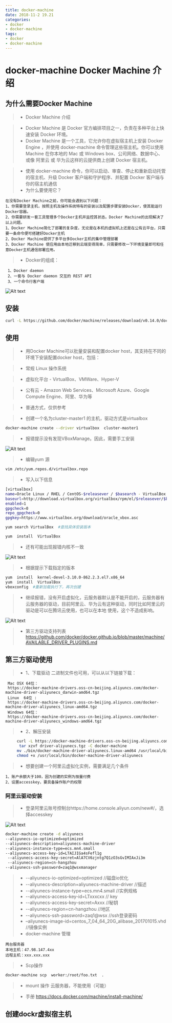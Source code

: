 ```yaml
---
title: docker-machine
date: 2018-11-2 19.21
categories: 
- docker
- docker-machine
tags:
- docker
- docker-machine
---
```


# docker-machine Docker Machine 介绍
## 为什么需要Docker Machine 
>* Docker Machine 介绍
    
>* Docker Machine 是 Docker 官方编排项目之一，负责在多种平台上快速安装 Docker 环境。   
>* Docker Machine 是一个工具，它允许你在虚拟宿主机上安装 Docker Engine ，并使用 docker-machine 命令管理这些宿主机。你可以使用 Machine 在你本地的 Mac 或 Windows box、公司网络、数据中心、或像 阿里云 或 华为云这样的云提供商上创建 Docker 宿主机。
    
>* 使用 docker-machine 命令，你可以启动、审查、停止和重新启动托管的宿主机、升级 Docker 客户端和守护程序、并配置 Docker 客户端与你的宿主机通信
>* 为什么要使用它？

    在没有Docker Machine之前，你可能会遇到以下问题：
    1、你需要登录主机，按照主机及操作系统特有的安装以及配置步骤安装Docker，使其能运行Docker容器。
    2、你需要研发一套工具管理多个Docker主机并监控其状态。Docker Machine的出现解决了以上问题。
    1、Docker Machine简化了部署的复杂度，无论是在本机的虚拟机上还是在公有云平台，只需要一条命令便可搭建好Docker主机
    2、Docker Machine提供了多平台多Docker主机的集中管理部署
    3、Docker Machine 使应用由本地迁移到云端变得简单，只需要修改一下环境变量即可和任意Docker主机通信部署应用。
>* Docker的组成：

     1、Docker daemon
     2、一套与 Docker daemon 交互的 REST API
     3、一个命令行客户端
![Alt text](https://raw.githubusercontent.com/fanyinjiang/markdownImage/master/docker-machine-relation.png "docker-machine")
## 安装
```sh
curl -L https://github.com/docker/machine/releases/download/v0.14.0/docker-machine-`uname -s`-`uname -m` >/tmp/docker-machine && \> install /tmp/docker-machine /usr/local/bin/docker-machine
```
## 使用
>* 用Docker Machine可以批量安装和配置docker host，其支持在不同的环境下安装配置docker host，包括：

>* 常规 Linux 操作系统

>* 虚拟化平台 - VirtualBox、VMWare、Hyper-V

>* 公有云 - Amazon Web Services、Microsoft Azure、Google Compute Engine、阿里、华为等

>* 普通方式，仅供参考

>* 创建一个名为cluster-master1 的主机，驱动方式是virtualbox
```sh
docker-machine create --driver virtualbox  cluster-master1
```
>* 报错提示没有发现VBoxManage。因此，需要手工安装

![Alt text](https://raw.githubusercontent.com/fanyinjiang/markdownImage/master/docker-machine-err.png "docker-machine error")

>* 编辑yum 源
```sh
vim /etc/yum.repos.d/virtualbox.repo
```
> * 写入以下信息
```sh
[virtualbox]
name=Oracle Linux / RHEL / CentOS-$releasever / $basearch - VirtualBox
baseurl=http://download.virtualbox.org/virtualbox/rpm/el/$releasever/$basearch
enabled=1
gpgcheck=0
repo_gpgcheck=0
gpgkey=https://www.virtualbox.org/download/oracle_vbox.asc

yum search VirtualBox  #查找具体安装版本

yum  install  VirtualBox
```

> * 还有可能出现报错内核不一致

![Alt text](https://raw.githubusercontent.com/fanyinjiang/markdownImage/master/docker-machine-cpu.png	
 "docker-machine ")
> * 根据提示下载指定的版本
```sh
yum  install  kernel-devel-3.10.0-862.2.3.el7.x86_64 
yum  install  VirtualBox
vboxconfig  #重新加载执行下，再次创建
```
>* 继续报错，没有开启虚拟化，云服务器默认是不能开启的，云服务器有云服务器的驱动，目前阿里云、华为云有这种驱动，同时比如阿里云的驱动是可以在腾讯云使用，也可以在本地
使用，这个不造成影响。

![Alt text](https://raw.githubusercontent.com/fanyinjiang/markdownImage/master/docker-machine-esc_err.png "docker-machine ")

>* 第三方驱动支持列表
     https://github.com/docker/docker.github.io/blob/master/machine/AVAILABLE_DRIVER_PLUGINS.md
     
## 第三方驱动使用
>*   1、下载驱动 二进制文件也可用，可以从以下链接下载：

     Mac OSX 64位：
     https://docker-machine-drivers.oss-cn-beijing.aliyuncs.com/docker-machine-driver-aliyunecs_darwin-amd64.tgz
     Linux  64位 :
     https://docker-machine-drivers.oss-cn-beijing.aliyuncs.com/docker-machine-driver-aliyunecs_linux-amd64.tgz
     Windows 64位：
     https://docker-machine-drivers.oss-cn-beijing.aliyuncs.com/docker-machine-driver-aliyunecs_windows-amd64.tgz
     
>* 2、解压安装
```sh
     curl -L https://docker-machine-drivers.oss-cn-beijing.aliyuncs.com/docker-machine-driver-aliyunecs_linux-amd64.tgz 
      tar xzvf driver-aliyunecs.tgz -C docker-machine
     mv ./bin/docker-machine-driver-aliyunecs.linux-amd64 /usr/local/bin/docker-machine-driver-aliyunecs     
     chmod +x /usr/local/bin/docker-machine-driver-aliyunecs
 ```
>* 想要创建一个阿里云虚拟化实例，需要满足几个条件

    1、账户余额大于100，因为创建的实例为按量付费
    2、设置accesskey，要具备操作账户的权限
### 阿里云驱动安装
 >* 登录阿里云账号控制台https://home.console.aliyun.com/new#/，选择accesskey
 
   ![Alt text](https://raw.githubusercontent.com/fanyinjiang/markdownImage/master/docker-machine-ali_login.png	
 "docker-machine-ali_login ") 
```sh
docker-machine create -d aliyunecs 
--aliyunecs-io-optimized=optimized    
--aliyunecs-description=aliyunecs-machine-driver  
--aliyunecs-instance-type=ecs.mn4.small   
--aliyunecs-access-key-id=LTAIJIGa4sFefl1g 
 --aliyunecs-access-key-secret=AlA7CV6zjntg7Q1zO3sGvIMIAxJi3m
 --aliyunecs-region=cn-hangzhou  
--aliyunecs-ssh-password=zaq1@wsxmanager
 ```
>* --aliyunecs-io-optimized=optimized     //磁盘io优化
>* --aliyunecs-description=aliyunecs-machine-driver   //描述
>*  --aliyunecs-instance-type=ecs.mn4.small     //实例规格
>*  --aliyunecs-access-key-id=LTxxxcxx      // key
>*  --aliyunecs-access-key-secret=Axxx     //秘钥
>*  --aliyunecs-region=cn-hangzhou     //地区
>*  --aliyunecs-ssh-password=zaq1@wsx  //ssh登录密码
>*  –aliyunecs-image-id=centos_7_04_64_20G_alibase_201701015.vhd  //镜像实例
>* docker-machine 管理

    两台服务器
    本地主机：47.98.147.4xx
    远程主机：xxx.xxx.xxx

>* Scp操作
```sh
docker-machine scp  worker:/root/foo.txt  .
```
>* mount 操作
云服务器，不能使用（可能）

>* 手册 https://docs.docker.com/machine/install-machine/
## 创建dockr虚拟宿主机
